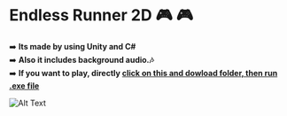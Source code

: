 # Endless Runner 2D 🎮 🎮

➡️   **Its made by using Unity and C#** <br/> 
➡️   **Also it includes background audio.🎶** <br/> 
➡️   **If you want to play, directly  [click on this and dowload folder, then run .exe file](https://github.com/SuedaSen/EndlessRunner/tree/main/For%20Exe%2C%20Dowload%20This)** <br/> 

![Alt Text](https://s9.gifyu.com/images/ScreenVideo.gif)
